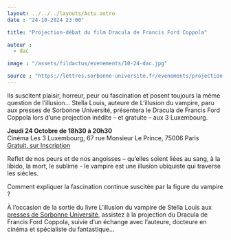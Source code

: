 ```yaml
---
layout: ../../../layouts/Actu.astro
date : "24-10-2024 23:00"

title: "Projection-débat du film Dracula de Francis Ford Coppola"

auteur :
  - dac

image : "/assets/fildactus/evenements/10-24-dac.jpg"

source : "https://lettres.sorbonne-universite.fr/evenements/projection-debat-du-film-dracula-de-francis-ford-coppola"
---
```


Ils suscitent plaisir, horreur, peur ou fascination et posent toujours la même question de l’illusion… Stella Louis, auteure de L’illusion du vampire, paru aux presses de Sorbonne Université, présentera le Dracula de Francis Ford Coppola lors d’une projection inédite – et gratuite – aux 3 Luxembourg.

__Jeudi 24 Octobre de 18h30 à 20h30__  
Cinéma Les 3 Luxembourg, 67 rue Monsieur Le Prince, 75006 Paris  
[Gratuit, sur Inscription](https://www.billetweb.fr/projection-debat-du-film-dracula-de-francis-ford-coppola1)

Reflet de nos peurs et de nos angoisses – qu’elles soient liées au sang, à la libido, la mort, le sublime - le vampire est une illusion ubiquiste qui traverse les siècles. 

Comment expliquer la fascination continue suscitée par la figure du vampire ?

À l’occasion de la sortie du livre L’illusion du vampire de Stella Louis aux [presses de Sorbonne Université](https://sup.sorbonne-universite.fr/), assistez à la projection du Dracula de Francis Ford Coppola, suivie d’un échange avec l’auteure, docteure en cinéma et spécialiste du fantastique… 